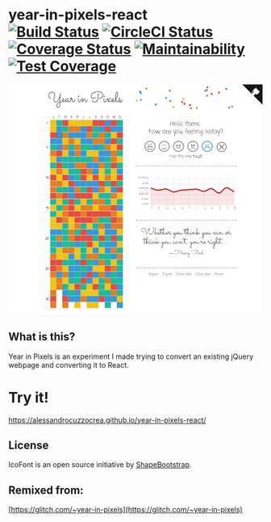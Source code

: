 # year-in-pixels-react<br/> [![Build Status](https://travis-ci.org/alessandrocuzzocrea/year-in-pixels-react.svg?branch=master)](https://travis-ci.org/alessandrocuzzocrea/year-in-pixels-react) [![CircleCI Status](https://circleci.com/gh/alessandrocuzzocrea/year-in-pixels-react.svg?style=shield&circle-token=:circle-token)](https://circleci.com/gh/alessandrocuzzocrea/year-in-pixels-react) [![Coverage Status](https://coveralls.io/repos/github/alessandrocuzzocrea/year-in-pixels-react/badge.svg?branch=master)](https://coveralls.io/github/alessandrocuzzocrea/year-in-pixels-react?branch=master) [![Maintainability](https://api.codeclimate.com/v1/badges/949370a8069037087fd2/maintainability)](https://codeclimate.com/github/alessandrocuzzocrea/year-in-pixels-react/maintainability) [![Test Coverage](https://api.codeclimate.com/v1/badges/949370a8069037087fd2/test_coverage)](https://codeclimate.com/github/alessandrocuzzocrea/year-in-pixels-react/test_coverage)

![screen](screens/alessandrocuzzocrea.github.io_year-in-pixels-react_0.png)

## What is this?
Year in Pixels is an experiment I made trying to convert an existing jQuery 
webpage and converting it to React.

# Try it!
https://alessandrocuzzocrea.github.io/year-in-pixels-react/

## License

IcoFont is an open source initiative by [ShapeBootstrap](https://shapebootstrap.net/).

## Remixed from:

[https://glitch.com/~year-in-pixels](https://glitch.com/~year-in-pixels)
